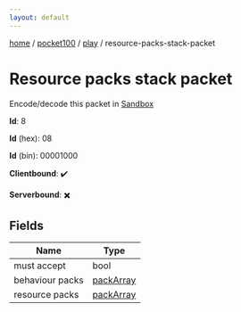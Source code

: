 ```yaml
---
layout: default
---
```


[home](/)  /  [pocket100](/protocol/pocket100)  /  [play](/protocol/pocket100/play)  /  resource-packs-stack-packet

# Resource packs stack packet

Encode/decode this packet in [Sandbox](../../../sandbox/pocket100#play.resource_packs_stack_packet)

**Id**: 8

**Id** (hex): 08

**Id** (bin): 00001000

**Clientbound**: ✔️

**Serverbound**: ✖️

## Fields

Name | Type
---|---
must accept | bool
behaviour packs | [packArray](/protocol/pocket100/arrays)
resource packs | [packArray](/protocol/pocket100/arrays)
